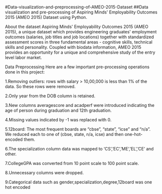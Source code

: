 #Data-visualization-and-preprocessing-of-AMEO-2015-Dataset
##Data visualization and pre-processing of Aspiring Minds' Employability Outcomes 2015 (AMEO 2015) Dataset using Python.

About the dataset
Aspiring Minds' Employability Outcomes 2015 (AMEO 2015), a unique dataset which provides engineering graduates' employment outcomes (salaries, job titles and job locations) together with standardized assessment scores in three fundamental areas - cognitive skills, technical skills and personality. Coupled with biodata information, AMEO 2015 provides an opportunity for a unique and comprehensive study of the entry level labor market.


Data Preprocessing
Here are a few important pre-processing operations done in this project:

1.Removing outliers: rows with salary > 10,00,000 is less than 1% of the data. So these rows were removed.

2.Only year from the DOB column is retained.

3.New columns averagescore and acadperf were introduced indicating the age of person during graduation and 12th graduation.

4.Missing values indicated by -1 was replaced with 0.

5.12board: The most frequent boards are “cbse”, “state”, “icse” and “n/a”. We reduced each to one of (cbse, state, n/a, icse) and then one-hot-encoded them.

6.The specialization column data was mapped to ‘CS’,’EC’,’ME’,’EL’,’CE’ and other.

7.CollegeGPA was converted from 10 point scale to 100 point scale.

8.Unnecessary columns were dropped.

9.Categorical data such as gender,specialization,degree,12board was one hot encoded
